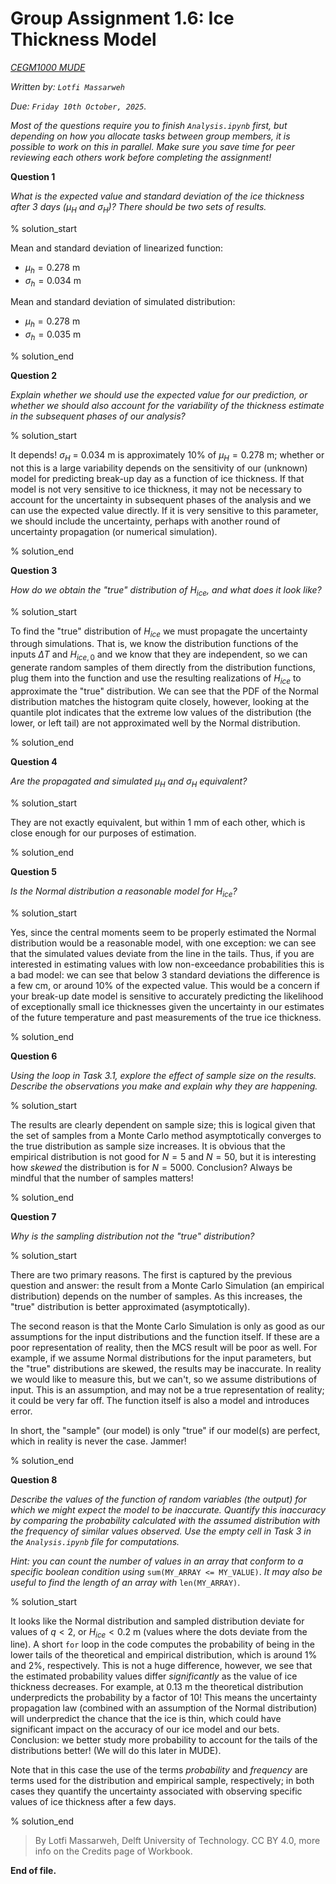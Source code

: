# Group Assignment 1.6: Ice Thickness Model

*[CEGM1000 MUDE](http://mude.citg.tudelft.nl/)* 

*Written by: `Lotfi Massarweh`*

*Due: `Friday 10th October, 2025`.*


*Most of the questions require you to finish `Analysis.ipynb` first, but depending on how you allocate tasks between group members, it is possible to work on this in parallel. Make sure you save time for peer reviewing each others work before completing the assignment!*


**Question 1**

*What is the expected value and standard deviation of the ice thickness after 3 days ($\mu_H$ and $\sigma_H$)? There should be two sets of results.*

% solution_start

Mean and standard deviation of linearized function:

- $\mu_h = 0.278$ m  
- $\sigma_h = 0.034$ m

Mean and standard deviation of simulated distribution:

- $\mu_h = 0.278$ m  
- $\sigma_h = 0.035$ m

% solution_end

**Question 2**

*Explain whether we should use the expected value for our prediction, or whether we should also account for the variability of the thickness estimate in the subsequent phases of our analysis?*

% solution_start

It depends! $\sigma_H$ = 0.034 m is approximately 10% of $\mu_H=0.278$ m; whether or not this is a large variability depends on the sensitivity of our (unknown) model for predicting break-up day as a function of ice thickness. If that model is not very sensitive to ice thickness, it may not be necessary to account for the uncertainty in subsequent phases of the analysis and we can use the expected value directly. If it is very sensitive to this parameter, we should include the uncertainty, perhaps with another round of uncertainty propagation (or numerical simulation).

% solution_end

**Question 3**

*How do we obtain the "true" distribution of $H_{ice}$, and what does it look like?*

% solution_start

To find the "true" distribution of $H_{ice}$ we must propagate the uncertainty through simulations. That is, we know the distribution functions of the inputs $\Delta T$ and $H_{ice,0}$ and we know that they are independent, so we can generate random samples of them directly from the distribution functions, plug them into the function and use the resulting realizations of $H_{ice}$ to approximate the "true" distribution. We can see that the PDF of the Normal distribution matches the histogram quite closely, however, looking at the quantile plot indicates that the extreme low values of the distribution (the lower, or left tail) are not approximated well by the Normal distribution.

% solution_end

**Question 4**

*Are the propagated and simulated $\mu_H$ and $\sigma_H$ equivalent?*

% solution_start

They are not exactly equivalent, but within 1 mm of each other, which is close enough for our purposes of estimation.

% solution_end

**Question 5**

*Is the Normal distribution a reasonable model for $H_{ice}$?*

% solution_start

Yes, since the central moments seem to be properly estimated the Normal distribution would be a reasonable model, with one exception: we can see that the simulated values deviate from the line in the tails. Thus, if you are interested in estimating values with low non-exceedance probabilities this is a bad model: we can see that below 3 standard deviations the difference is a few cm, or around 10% of the expected value. This would be a concern if your break-up date model is sensitive to accurately predicting the likelihood of exceptionally small ice thicknesses given the uncertainty in our estimates of the future temperature and past measurements of the true ice thickness.

% solution_end

**Question 6**

*Using the loop in Task 3.1, explore the effect of sample size on the results. Describe the observations you make and explain why they are happening.*

% solution_start

The results are clearly dependent on sample size; this is logical given that the set of samples from a Monte Carlo method asymptotically converges to the true distribution as sample size increases. It is obvious that the empirical distribution is not good for $N=5$ and $N=50$, but it is interesting how *skewed* the distribution is for $N=5000$. Conclusion? Always be mindful that the number of samples matters!

% solution_end

**Question 7**

*Why is the sampling distribution not the "true" distribution?*

% solution_start

There are two primary reasons. The first is captured by the previous question and answer: the result from a Monte Carlo Simulation (an empirical distribution) depends on the number of samples. As this increases, the "true" distribution is better approximated (asymptotically).

The second reason is that the Monte Carlo Simulation is only as good as our assumptions for the input distributions and the function itself. If these are a poor representation of reality, then the MCS result will be poor as well. For example, if we assume Normal distributions for the input parameters, but the "true" distributions are skewed, the results may be inaccurate. In reality we would like to measure this, but we can't, so we assume distributions of input. This is an assumption, and may not be a true representation of reality; it could be very far off. The function itself is also a model and introduces error.

In short, the "sample" (our model) is only "true" if our model(s) are perfect, which in reality is never the case. Jammer!

% solution_end

**Question 8**

*Describe the values of the function of random variables (the output) for which we might expect the model to be inaccurate. Quantify this inaccuracy by comparing the probability calculated with the assumed distribution with the frequency of similar values observed. Use the empty cell in Task 3 in the `Analysis.ipynb` file for computations.*

*Hint: you can count the number of values in an array that conform to a specific boolean condition using* `sum(MY_ARRAY <= MY_VALUE)`. *It may also be useful to find the length of an array with* `len(MY_ARRAY)`.

% solution_start

It looks like the Normal distribution and sampled distribution deviate for values of $q<2$, or $H_{ice}<0.2$ m (values where the dots deviate from the line). A short `for` loop in the code computes the probability of being in the lower tails of the theoretical and empirical distribution, which is around 1% and 2%, respectively. This is not a huge difference, however, we see that the estimated probability values differ *significantly* as the value of ice thickness decreases. For example, at 0.13 m the theoretical distribution underpredicts the probability by a factor of 10! This means the uncertainty propagation law (combined with an assumption of the Normal distribution) will underpredict the chance that the ice is thin, which could have significant impact on the accuracy of our ice model and our bets. Conclusion: we better study more probability to account for the tails of the distributions better! (We will do this later in MUDE).

Note that in this case the use of the terms *probability* and *frequency* are terms used for the distribution and empirical sample, respectively; in both cases they quantify the uncertainty associated with observing specific values of ice thickness after a few days.


% solution_end

> By Lotfi Massarweh, Delft University of Technology. CC BY 4.0, more info on the Credits page of Workbook. 
> 
**End of file.**
